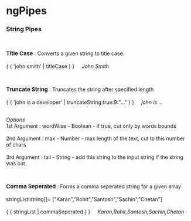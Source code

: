 # ngPipes

<h3>String Pipes</h3><br />

<b style="font-size:15px;">Title Case</b> : Converts a given string to title case. <br /><br />
{ { 'john smith' | titleCase  } }    &nbsp;&nbsp;&nbsp; <i>   John Smith</i>

<br />

<b style="font-size:15px;">Truncate String</b> : Truncates the string after specified length  <br /><br />
{ { 'john is a developer' | truncateString:true:9:"..."  } }    &nbsp;&nbsp;&nbsp; <i>  john is …</i>

<br /><i>Options</i><br />
1st Argument : wordWise - Boolean -  if true, cut only by words bounds <br /><br />
2nd Argument : max - Number -  max length of the text, cut to this number of chars <br /><br />
3rd Argument : tail  - String -  add this string to the input string if the string was cut. <br />

<br />

<b style="font-size:15px;">Comma Seperated</b> : Forms a comma seperated string for a given array  <br /><br />
stringList:string[]= ["Karan","Rohit","Santosh","Sachin","Chetan"] <br /><br />
{ { stringList | commaSeperated  } }    &nbsp;&nbsp;&nbsp; <i>  Karan,Rohit,Santosh,Sachin,Chetan</i>


